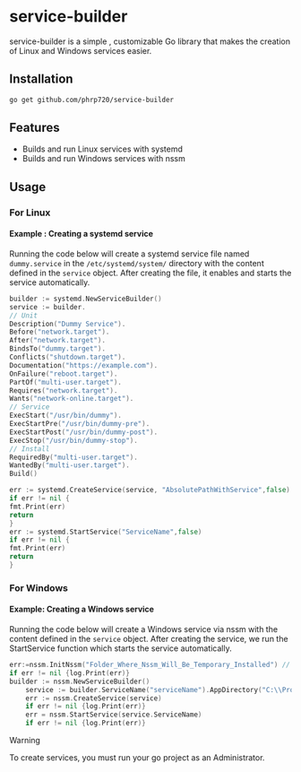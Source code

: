 # service-builder

service-builder is a simple , customizable   Go library that  makes the creation of Linux and Windows services easier.

## Installation

```bash
go get github.com/phrp720/service-builder
```
## Features
- Builds and run Linux services with systemd
- Builds and run Windows services with nssm

## Usage

### For Linux

#### Example : Creating a systemd service
Running the code below will create a systemd service file named `dummy.service` in the `/etc/systemd/system/` directory with the content defined in the `service` object. After creating the file, it enables and starts the service automatically.

```go
builder := systemd.NewServiceBuilder()
service := builder.
// Unit
Description("Dummy Service").
Before("network.target").
After("network.target").
BindsTo("dummy.target").
Conflicts("shutdown.target").
Documentation("https://example.com").
OnFailure("reboot.target").
PartOf("multi-user.target").
Requires("network.target").
Wants("network-online.target").
// Service
ExecStart("/usr/bin/dummy").
ExecStartPre("/usr/bin/dummy-pre").
ExecStartPost("/usr/bin/dummy-post").
ExecStop("/usr/bin/dummy-stop").
// Install
RequiredBy("multi-user.target").
WantedBy("multi-user.target").
Build()

err := systemd.CreateService(service, "AbsolutePathWithService",false)
if err != nil {
fmt.Print(err)
return
}
err := systemd.StartService("ServiceName",false)
if err != nil {
fmt.Print(err)
return
}
```

### For Windows

#### Example: Creating a Windows service
Running the code below will create a Windows service via nssm  with the content defined in the `service` object. After creating the service, we run the StartService function which starts the service automatically.

```go
err:=nssm.InitNssm("Folder_Where_Nssm_Will_Be_Temporary_Installed") // InitNssm downloads nssm and extracts it  to the specified folder
if err != nil {log.Print(err)}
builder := nssm.NewServiceBuilder()
	service := builder.ServiceName("serviceName").AppDirectory("C:\\Program Files\\Service_Folder").Application("appName").Build()
	err := nssm.CreateService(service)
	if err != nil {log.Print(err)}
	err = nssm.StartService(service.ServiceName)
	if err != nil {log.Print(err)}
```
> [!Warning]
>
> To create services, you must run your go project as an Administrator.

